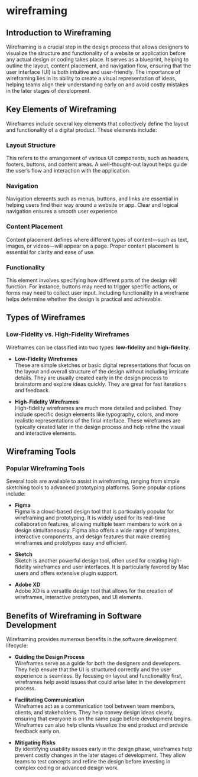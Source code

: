 # wireframing


## Introduction to Wireframing

Wireframing is a crucial step in the design process that allows designers to visualize the structure and functionality of a website or application before any actual design or coding takes place. It serves as a blueprint, helping to outline the layout, content placement, and navigation flow, ensuring that the user interface (UI) is both intuitive and user-friendly. The importance of wireframing lies in its ability to create a visual representation of ideas, helping teams align their understanding early on and avoid costly mistakes in the later stages of development.


## Key Elements of Wireframing

Wireframes include several key elements that collectively define the layout and functionality of a digital product. These elements include:

### **Layout Structure**
This refers to the arrangement of various UI components, such as headers, footers, buttons, and content areas. A well-thought-out layout helps guide the user’s flow and interaction with the application.

### **Navigation**
Navigation elements such as menus, buttons, and links are essential in helping users find their way around a website or app. Clear and logical navigation ensures a smooth user experience.

### **Content Placement**
Content placement defines where different types of content—such as text, images, or videos—will appear on a page. Proper content placement is essential for clarity and ease of use.

### **Functionality**
This element involves specifying how different parts of the design will function. For instance, buttons may need to trigger specific actions, or forms may need to collect user input. Including functionality in a wireframe helps determine whether the design is practical and achievable.


## Types of Wireframes

### **Low-Fidelity vs. High-Fidelity Wireframes**

Wireframes can be classified into two types: **low-fidelity** and **high-fidelity**.

- **Low-Fidelity Wireframes**  
  These are simple sketches or basic digital representations that focus on the layout and overall structure of the design without including intricate details. They are usually created early in the design process to brainstorm and explore ideas quickly. They are great for fast iterations and feedback.

- **High-Fidelity Wireframes**  
  High-fidelity wireframes are much more detailed and polished. They include specific design elements like typography, colors, and more realistic representations of the final interface. These wireframes are typically created later in the design process and help refine the visual and interactive elements.


## Wireframing Tools

### **Popular Wireframing Tools**

Several tools are available to assist in wireframing, ranging from simple sketching tools to advanced prototyping platforms. Some popular options include:

- **Figma**  
  Figma is a cloud-based design tool that is particularly popular for wireframing and prototyping. It is widely used for its real-time collaboration features, allowing multiple team members to work on a design simultaneously. Figma also offers a wide range of templates, interactive components, and design features that make creating wireframes and prototypes easy and efficient.

- **Sketch**  
  Sketch is another powerful design tool, often used for creating high-fidelity wireframes and user interfaces. It is particularly favored by Mac users and offers extensive plugin support.

- **Adobe XD**  
  Adobe XD is a versatile design tool that allows for the creation of wireframes, interactive prototypes, and UI elements.


## Benefits of Wireframing in Software Development

Wireframing provides numerous benefits in the software development lifecycle:

- **Guiding the Design Process**  
  Wireframes serve as a guide for both the designers and developers. They help ensure that the UI is structured correctly and the user experience is seamless. By focusing on layout and functionality first, wireframes help avoid issues that could arise later in the development process.

- **Facilitating Communication**  
  Wireframes act as a communication tool between team members, clients, and stakeholders. They help convey design ideas clearly, ensuring that everyone is on the same page before development begins. Wireframes can also help clients visualize the end product and provide feedback early on.

- **Mitigating Risks**  
  By identifying usability issues early in the design phase, wireframes help prevent costly changes in the later stages of development. They allow teams to test concepts and refine the design before investing in complex coding or advanced design work.
